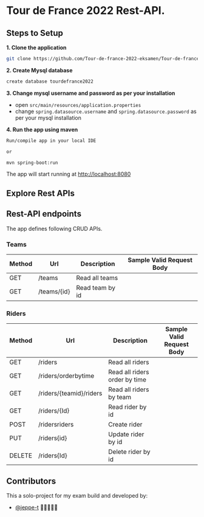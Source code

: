 # Tour de France 2022 Rest-API.

## Steps to Setup

**1. Clone the application**

```bash
git clone https://github.com/Tour-de-france-2022-eksamen/Tour-de-france-rest-api.git
```

**2. Create Mysql database**
```bash
create database tourdefrance2022
```

**3. Change mysql username and password as per your installation**

+ open `src/main/resources/application.properties`
+ change `spring.datasource.username` and `spring.datasource.password` as per your mysql installation

**4. Run the app using maven**

```bash
Run/compile app in your local IDE

or

mvn spring-boot:run
```
The app will start running at <http://localhost:8080>

## Explore Rest APIs
  
## Rest-API endpoints
  The app defines following CRUD APIs.

### Teams



| Method | Url                                 | Description                    | Sample Valid Request Body    |
|--------|-------------------------------------|--------------------------------|------------------------------|
| GET    | /teams	                             | Read all teams                 |                              |
| GET    | /teams/{id}	                       | Read team by id                |                              |



### Riders


| Method | Url                                 | Description                    | Sample Valid Request Body    |
|--------|-------------------------------------|--------------------------------|------------------------------|
| GET    | /riders                             | Read all riders                |                              |
| GET    | /riders/orderbytime                 | Read all riders order by time  |                              |
| GET    | /riders/{teamid}/riders             | Read all riders by team        |                              |
| GET    | /riders/{Id}                        | Read rider by id               |                              |
| POST   | /ridersriders                       | Create rider                   |                              |
| PUT    | /riders{id}                         | Update rider by id             |                              |
| DELETE | /riders{Id}                         | Delete rider by id             |                              |

  
## Contributors

This a solo-project for my exam build and developed by:

* [@jeppe-t](https://github.com/jeppe-t) 👊🏻👨🏻‍💻
